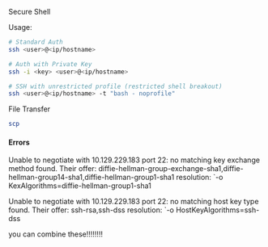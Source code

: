 Secure Shell

Usage:
```bash
# Standard Auth
ssh <user>@<ip/hostname>

# Auth with Private Key
ssh -i <key> <user>@<ip/hostname>

# SSH with unrestricted profile (restricted shell breakout)
ssh <user>@<ip/hostname> -t "bash - noprofile"
```

File Transfer
```bash
scp
```

#### Errors
Unable to negotiate with 10.129.229.183 port 22: no matching key exchange method found. Their offer: diffie-hellman-group-exchange-sha1,diffie-hellman-group14-sha1,diffie-hellman-group1-sha1
    resolution:
        `-o KexAlgorithms=diffie-hellman-group1-sha1

Unable to negotiate with 10.129.229.183 port 22: no matching host key type found. Their offer: ssh-rsa,ssh-dss
    resolution:
        `-o HostKeyAlgorithms=ssh-dss

you can combine these!!!!!!!!